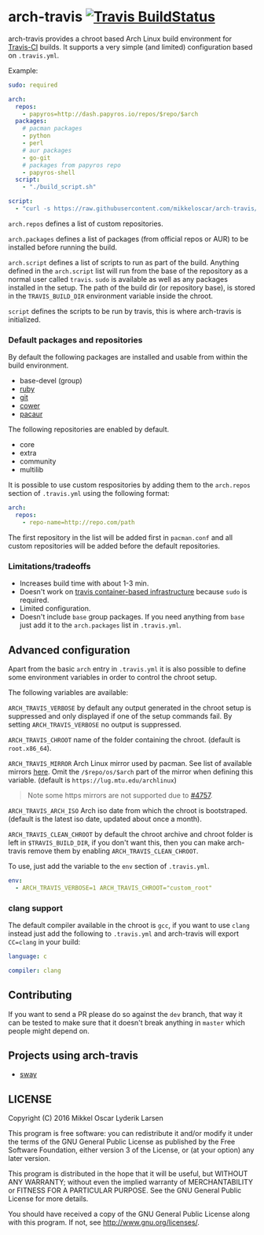 # arch-travis [![Travis BuildStatus](https://travis-ci.org/mikkeloscar/arch-travis.svg?branch=master)](https://travis-ci.org/mikkeloscar/arch-travis)

arch-travis provides a chroot based Arch Linux build environment for
[Travis-CI][travis-ci] builds. It supports a very simple (and limited)
configuration based on `.travis.yml`.

Example:
```yml
sudo: required

arch:
  repos:
    - papyros=http://dash.papyros.io/repos/$repo/$arch
  packages:
    # pacman packages
    - python
    - perl
    # aur packages
    - go-git
    # packages from papyros repo
    - papyros-shell
  script:
    - "./build_script.sh"

script:
  - "curl -s https://raw.githubusercontent.com/mikkeloscar/arch-travis/master/arch-travis.sh | bash"
```

`arch.repos` defines a list of custom repositories.

`arch.packages` defines a list of packages (from official repos or AUR) to be
installed before running the build.

`arch.script` defines a list of scripts to run as part of the build. Anything
defined in the `arch.script` list will run from the base of the repository as a
normal user called `travis`. `sudo` is available as well as any packages
installed in the setup. The path of the build dir (or repository base), is
stored in the `TRAVIS_BUILD_DIR` environment variable inside the chroot.

`script` defines the scripts to be run by travis, this is where arch-travis is
initialized.

### Default packages and repositories

By default the following packages are installed and usable from within the
build environment.

* base-devel (group)
* [ruby](https://www.archlinux.org/packages/extra/x86_64/ruby/)
* [git](https://www.archlinux.org/packages/extra/x86_64/git/)
* [cower](https://aur.archlinux.org/packages/cower/)
* [pacaur](https://aur.archlinux.org/packages/pacaur/)

The following repositories are enabled by default.

* core
* extra
* community
* multilib

It is possible to use custom respositories by adding them to the `arch.repos`
section of `.travis.yml` using the following format:

```yml
arch:
  repos:
    - repo-name=http://repo.com/path
```

The first repository in the list will be added first in `pacman.conf` and all
custom repositories will be added before the default repositories.

### Limitations/tradeoffs

* Increases build time with about 1-3 min.
* Doesn't work on [travis container-based infrastructure][travis-container] because `sudo` is required.
* Limited configuration.
* Doesn't include `base` group packages. If you need anything
  from `base` just add it to the `arch.packages` list in `.travis.yml`.

## Advanced configuration

Apart from the basic `arch` entry in `.travis.yml` it is also possible to
define some environment variables in order to control the chroot setup.

The following variables are available:

`ARCH_TRAVIS_VERBOSE` by default any output generated in the chroot setup is
suppressed and only displayed if one of the setup commands fail. By setting
`ARCH_TRAVIS_VERBOSE` no output is suppressed.

`ARCH_TRAVIS_CHROOT` name of the folder containing the chroot. (default is
`root.x86_64`).

`ARCH_TRAVIS_MIRROR` Arch Linux mirror used by pacman. See list of available
mirrors [here][arch-mirrors]. Omit the `/$repo/os/$arch` part of the mirror
when defining this variable. (default is `https://lug.mtu.edu/archlinux`)

> Note some https mirrors are not supported due to [#4757][travis-issue-4757].

`ARCH_TRAVIS_ARCH_ISO` Arch iso date from which the chroot is bootstraped.
(default is the latest iso date, updated about once a month).

`ARCH_TRAVIS_CLEAN_CHROOT` by default the chroot archive and chroot folder is
left in `$TRAVIS_BUILD_DIR`, if you don't want this, then you can make
arch-travis remove them by enabling `ARCH_TRAVIS_CLEAN_CHROOT`.

To use, just add the variable to the `env` section of `.travis.yml`.

```yml
env:
  - ARCH_TRAVIS_VERBOSE=1 ARCH_TRAVIS_CHROOT="custom_root"
```


### clang support

The default compiler available in the chroot is `gcc`, if you want to use
`clang` instead just add the following to `.travis.yml` and arch-travis will
export `CC=clang` in your build:


```yml
language: c

compiler: clang
```


## Contributing

If you want to send a PR please do so against the `dev` branch, that way it can
be tested to make sure that it doesn't break anything in `master` which people
might depend on.

## Projects using arch-travis

* [sway](https://github.com/SirCmpwn/sway)

## LICENSE
Copyright (C) 2016  Mikkel Oscar Lyderik Larsen

This program is free software: you can redistribute it and/or modify
it under the terms of the GNU General Public License as published by
the Free Software Foundation, either version 3 of the License, or
(at your option) any later version.

This program is distributed in the hope that it will be useful,
but WITHOUT ANY WARRANTY; without even the implied warranty of
MERCHANTABILITY or FITNESS FOR A PARTICULAR PURPOSE.  See the
GNU General Public License for more details.

You should have received a copy of the GNU General Public License
along with this program.  If not, see <http://www.gnu.org/licenses/>.

[travis-ci]: https://travis-ci.org
[travis-container]: http://docs.travis-ci.com/user/workers/container-based-infrastructure/
[arch-mirrors]: https://www.archlinux.org/mirrorlist/all/
[travis-issue-4757]: https://github.com/travis-ci/travis-ci/issues/4757
